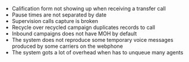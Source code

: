 - Calification form not showing up when receiving a transfer call
- Pause times are not separated by date
- Supervision calls capture is broken
- Recycle over recycled campaign duplicates records to call
- Inbound campaigns does not have MOH by default
- The system does not reproduce some temporary voice messages produced by some carriers on the webphone
- The system gots a lot of overhead when has to unqueue many agents

